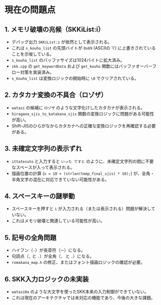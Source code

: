 # 現在の問題点

## 1. メモリ破壊の兆候（SKKiList:i）
- デバッグ出力 `SKKiList:i` が依然として表示される。
- これは `s_kouho_list` の先頭バイトが `0x69` (ASCIIの 'i') に上書きされていることを示唆している。
- `s_kouho_list` のバッファサイズは1024バイトに拡大済み。
- `skk.cpp` の `get_keywordData` および `get_kouho` 関数にはバッファオーバーフロー対策を実装済み。
- `s_kouho_list` は変換ロジックの開始時に `\0` でクリアされている。

## 2. カタカナ変換の不具合（ロゾザ）
- `watasi` の候補に `ロゾザ` のような文字化けしたカタカナが表示される。
- `hiragana_sjis_to_katakana_sjis` 関数の変換ロジックに問題がある可能性が高い。
- Shift-JISのひらがなからカタカナへの正確な変換ロジックを再確認する必要がある。

## 3. 未確定文字列の表示ずれ
- `ittatesuto` と入力すると `いった てすと` のように、未確定文字列の間に不要なスペースが入って表示される。
- 描画位置の計算 (`x = 10 + (strlen(temp_final_sjis) * 10);`) が、全角・半角文字の混在に対応できていない可能性がある。

## 4. スペースキーの謎挙動
- スペースキーを押すと `i` が入力される（または表示される）問題が解決していない。
- これはメモリ破壊と関連している可能性が高い。

## 5. 記号の全角問題
- ハイフン（`-`）が長音符（`ー`）になる。
- 句読点（`,` と `.`）が全角（`，` と `．`）になる。
- `romakana_map.h` の修正、またはフォント描画ロジックの確認が必要。

## 6. SKK入力ロジックの未実装
- `watasiHa` のような大文字を使ったSKK本来の入力制御ができていない。
- これは現在のアーキテクチャでは未対応の機能であり、今後の大きな課題。
